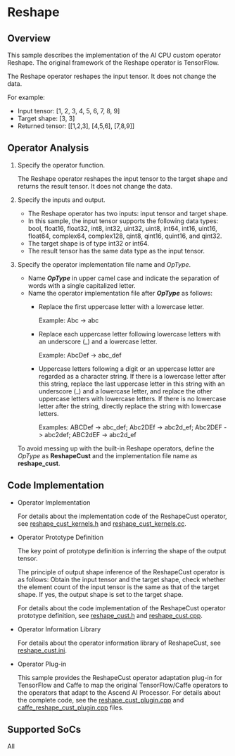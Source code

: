 # Reshape<a name="EN-US_TOPIC_0303147570"></a>

## Overview<a name="section17348171613103"></a>

This sample describes the implementation of the AI CPU custom operator Reshape. The original framework of the Reshape operator is TensorFlow.

The Reshape operator reshapes the input tensor. It does not change the data.

For example:

-   Input tensor: \[1, 2, 3, 4, 5, 6, 7, 8, 9\]
-   Target shape: \[3, 3\]
-   Returned tensor: \[\[1,2,3\], \[4,5,6\], \[7,8,9\]\]

## Operator Analysis<a name="section118066248105"></a>

1.  Specify the operator function.

    The Reshape operator reshapes the input tensor to the target shape and returns the result tensor. It does not change the data.

2.  Specify the inputs and output.
    -   The Reshape operator has two inputs: input tensor and target shape.
    -   In this sample, the input tensor supports the following data types: bool, float16, float32, int8, int32, uint32, uint8, int64, int16, uint16, float64, complex64, complex128, qint8, qint16, quint16, and qint32.
    -   The target shape is of type int32 or int64.
    -   The result tensor has the same data type as the input tensor.

3.  Specify the operator implementation file name and  _OpType_.

    -   Name  _**OpType**_  in upper camel case and indicate the separation of words with a single capitalized letter.
    -   Name the operator implementation file after  **_OpType_**  as follows:
        -   Replace the first uppercase letter with a lowercase letter.

            Example: Abc -\> abc

        -   Replace each uppercase letter following lowercase letters with an underscore \(\_\) and a lowercase letter.

            Example: AbcDef -\> abc\_def

        -   Uppercase letters following a digit or an uppercase letter are regarded as a character string. If there is a lowercase letter after this string, replace the last uppercase letter in this string with an underscore \(\_\) and a lowercase letter, and replace the other uppercase letters with lowercase letters. If there is no lowercase letter after the string, directly replace the string with lowercase letters.

            Examples: ABCDef -\> abc\_def; Abc2DEf -\> abc2d\_ef; Abc2DEF -\> abc2def; ABC2dEF -\> abc2d\_ef



    To avoid messing up with the built-in Reshape operators, define the  _OpType_  as  **ReshapeCust**  and the implementation file name as  **reshape\_cust**.


## Code Implementation<a name="section1349813621017"></a>

-   Operator Implementation

    For details about the implementation code of the ReshapeCust operator, see  [reshape\_cust\_kernels.h](../cpukernel/impl/reshape_cust_kernels.h)  and  [reshape\_cust\_kernels.cc](../cpukernel/impl/reshape_cust_kernels.cc).

-   Operator Prototype Definition

    The key point of prototype definition is inferring the shape of the output tensor.

    The principle of output shape inference of the ReshapeCust operator is as follows: Obtain the input tensor and the target shape, check whether the element count of the input tensor is the same as that of the target shape. If yes, the output shape is set to the target shape.

    For details about the code implementation of the ReshapeCust operator prototype definition, see  [reshape\_cust.h](../op_proto/reshape_cust.h)  and  [reshape\_cust.cpp](../op_proto/reshape_cust.cpp).

-   Operator Information Library

    For details about the operator information library of ReshapeCust, see  [reshape\_cust.ini](cpukernel/op_info_cfg/aicpu_kernel/reshape_cust.ini).

-   Operator Plug-in

    This sample provides the ReshapeCust operator adaptation plug-in for TensorFlow and Caffe to map the original TensorFlow/Caffe operators to the operators that adapt to the Ascend AI Processor. For details about the complete code, see the  [reshape\_cust\_plugin.cpp](../framework/tf_plugin/reshape_cust_plugin.cpp)  and  [caffe\_reshape\_cust\_plugin.cpp](../framework/caffe_plugin/caffe_reshape_cust_plugin.cpp)  files.


## Supported SoCs<a name="section13382182116471"></a>

All

